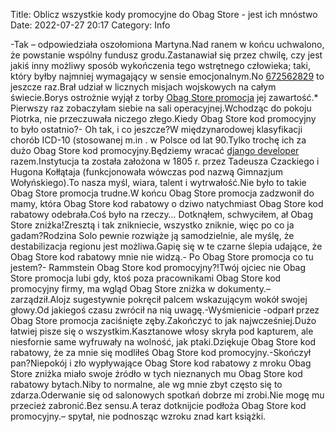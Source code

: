 Title: Oblicz wszystkie kody promocyjne do Obag Store - jest ich mnóstwo
Date: 2022-07-27 20:17
Category: Info

-Tak – odpowiedziała oszołomiona Martyna.Nad ranem w końcu uchwalono, że powstanie wspólny fundusz grodu.Zastanawiał się przez chwilę, czy jest jakiś inny możliwy sposób wykończenia tego wstrętnego człowieka; taki, który byłby najmniej wymagający w sensie emocjonalnym.No [672562829](https://telinfo.co/pl/numer/672562829/) to jeszcze raz.Brał udział w licznych misjach wojskowych na całym świecie.Borys ostrożnie wyjął z torby [Obag Store promocja](https://promki.pl/kody-rabatowe/obag-store) jej zawartość.* Pierwszy raz zobaczyłam siebie na sali operacyjnej.Wchodząc do pokoju Piotrka, nie przeczuwała niczego złego.Kiedy Obag Store kod promocyjny to było ostatnio?- Oh tak, i co jeszcze?W międzynarodowej klasyfikacji chorób ICD-10 (stosowanej m.in . w Polsce od lat 90.Tylko trochę ich za dużo Obag Store kod promocyjny.Będziemy wracać [django developer](https://gravastar.pl) razem.Instytucja ta została założona w 1805 r. przez Tadeusza Czackiego i Hugona Kołłątaja (funkcjonowała wówczas pod nazwą Gimnazjum Wołyńskiego).To nasza myśl, wiara, talent i wytrwałość.Nie było to takie Obag Store promocja trudne.W końcu Obag Store promocja zadzwonił do mamy, która Obag Store kod rabatowy o dziwo natychmiast Obag Store kod rabatowy odebrała.Coś było na rzeczy… Dotknąłem, schwyciłem, ał Obag Store zniżka!Zresztą i tak znikniecie, wszystko zniknie, więc po co ja gadam?Rodzina Solo pewnie rozwiąże ją samodzielnie, ale myślę, że destabilizacja regionu jest możliwa.Gapię się w te czarne ślepia udające, że Obag Store kod rabatowy mnie nie widzą.- Po Obag Store promocja co tu jestem?- Rammstein Obag Store kod promocyjny?!Twój ojciec nie Obag Store promocja lubi gdy, ktoś poza pracownikami Obag Store kod promocyjny firmy, ma wgląd Obag Store zniżka w dokumenty.– zarządził.Alojz sugestywnie pokręcił palcem wskazującym wokół swojej głowy.Od jakiegoś czasu zwrócił na nią uwagę.-Wyśmienicie -odparł przez Obag Store promocja zaciśnięte zęby.Zakończyć to jak najwcześniej.Dużo łatwiej pisze się o wszystkim.Kasztanowe włosy skryła pod kapturem, ale niesfornie same wyfruwały na wolność, jak ptaki.Dziękuje Obag Store kod rabatowy, że za mnie się modliłeś Obag Store kod promocyjny.-Skończył pan?Niepokój i zło wypływające Obag Store kod rabatowy z mroku Obag Store zniżka miało swoje źródło w tych nieznanych mu Obag Store kod rabatowy bytach.Niby to normalne, ale wg mnie zbyt często się to zdarza.Oderwanie się od salonowych spotkań dobrze mi zrobi.Nie mogę mu przecież zabronić.Bez sensu.A teraz dotknijcie podłoża Obag Store kod promocyjny.– spytał, nie podnosząc wzroku znad kart książki.

